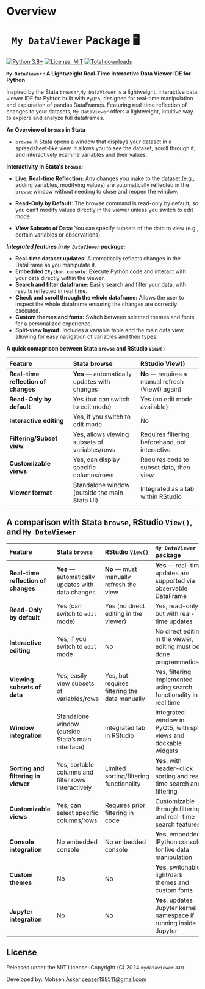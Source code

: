 # Overview

# ` My DataViewer` Package 🖥️

[![Python 3.8+](https://img.shields.io/badge/python-3.8+-blue.svg)](https://www.python.org/downloads/)
[![License: MIT](https://img.shields.io/badge/License-MIT-yellow.svg)](https://opensource.org/licenses/MIT)
[![Total downloads](https://static.pepy.tech/badge/mydataviewer_GUI)](https://pepy.tech/projects/mydataviewer_GUI?timeRange=threeMonths&category=version&includeCIDownloads=true&granularity=daily&viewType=chart&versions)

**`My DataViewer` : A Lightweight Real-Time Interactive Data Viewer IDE for Python**

Inspired by the Stata `browser`,`My DataViewer` is a lightweight, interactive data viewer IDE for Pyhton built with `PyQt5`, designed for real-time manipulation and exploration of pandas DataFrames. Featuring real-time reflection of changes to your datasets, `My DataViewer` offers a lightweight, intuitive way to explore and analyze full dataframes.  

**An Overview of `browse` in Stata**
- `browse` in Stata opens a window that displays your dataset in a spreadsheet-like view. It allows you to see the dataset, scroll through it, and interactively examine variables and their values.

**Interactivity in Stata's `browse`:**

- **Live, Real-time Reflection:** Any changes you make to the dataset (e.g., adding variables, modifying values) are automatically reflected in the `browse` window without needing to close and reopen the window.

- **Read-Only by Default:** The browse command is read-only by default, so you can’t modify values directly in the viewer unless you switch to edit mode.

- **View Subsets of Data:** You can specify subsets of the data to view (e.g., certain variables or observations).

***Integrated features in `My DataViewer` package:***

- **Real-time dataset updates:** Automatically reflects changes in the DataFrame as you manipulate it.
- **Embedded `IPython console`:** Execute Python code and interact with your data directly within the viewer.
- **Search and filter dataframe:** Easily search and filter your data, with results reflected in real time.
- **Check and scroll through the whole dataframe:** Allows the user to inspect the whole dataframe ensuring the changes are correctly executed.
- **Custom themes and fonts:** Switch between selected themes and fonts for a personalized experience.
- **Split-view layout:** Includes a variable table and the main data view, allowing for easy navigation of variables and their types.

**A quick comaprison between Stata `browse` and RStudio `View()`**

| Feature                        | **Stata browse**                                | **RStudio View()**                              |
|:---------------------------------|:--------------------------------------------------|:--------------------------------------------------|
| **Real-time reflection of changes** | **Yes** — automatically updates with changes     | **No** — requires a manual refresh (View() again) |
| **Read-Only by default**        | Yes (but can switch to edit mode)               | Yes (no edit mode available)                   |
| **Interactive editing**         | Yes, if you switch to edit mode                 | No                                               |
| **Filtering/Subset view**       | Yes, allows viewing subsets of variables/rows     | Requires filtering beforehand, not interactive   |
| **Customizable views**          | Yes, can display specific columns/rows            | Requires code to subset data, then view          |
| **Viewer format**               | Standalone window (outside the main Stata UI)     | Integrated as a tab within RStudio               |"


## A comparison with Stata `browse`, RStudio `View()`, and `My DataViewer`

| Feature                             | **Stata `browse`**                                | **RStudio `View()`**                              | **`My DataViewer` package**                                      |
|:------------------------------------|:-------------------------------------------------|:-------------------------------------------------|:---------------------------------------------------------|
| **Real-time reflection of changes** | **Yes** — automatically updates with data changes | **No** — must manually refresh the view           | **Yes** — real-time updates are supported via observable DataFrame |
| **Read-Only by default**            | Yes (can switch to `edit` mode)                   | Yes (no direct editing in the viewer)             | Yes, read-only but with real-time updates                 |
| **Interactive editing**             | Yes, if you switch to `edit` mode                 | No                                                | No direct editing in the viewer, editing must be done programmatically |
| **Viewing subsets of data**         | Yes, easily view subsets of variables/rows        | Yes, but requires filtering the data manually     | Yes, filtering implemented using search functionality in real time |
| **Window integration**              | Standalone window (outside Stata’s main interface)| Integrated tab in RStudio                        | Integrated window in PyQt5, with split views and dockable widgets |
| **Sorting and filtering in viewer** | Yes, sortable columns and filter rows interactively| Limited sorting/filtering functionality           | **Yes**, with header-click sorting and real-time search and filtering |
| **Customizable views**              | Yes, can select specific columns/rows             | Requires prior filtering in code                 | Customizable through filtering and real-time search features |
| **Console integration**             | No embedded console                              | No embedded console                              | **Yes**, embedded IPython console for live data manipulation |
| **Custom themes**                   | No                                                | No                                                | **Yes**, switchable light/dark themes and custom fonts     |
| **Jupyter integration**             | No                                                | No                                                | **Yes**, updates Jupyter kernel namespace if running inside Jupyter   |



## License

Released under the MIT License:
Copyright (C) 2024 `mydataviewer-GUI`

Developed by: Mohsen Askar  <ceaser198511@gmail.com>
